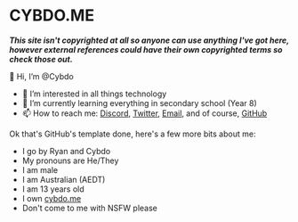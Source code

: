 # CYBDO.ME

***This site isn't copyrighted at all so anyone can use anything I've got here, however external references could have their own copyrighted terms so check those out.***

👋 Hi, I’m @Cybdo

- 👀 I’m interested in all things technology
- 🌱 I’m currently learning everything in secondary school (Year 8)
- 📫 How to reach me: [Discord](https://discord.com/users/810683600612884520), [Twitter](https://twitter.com/@cybdo6236), [Email](mailto://ryan@cybdo.me), and of course, [GitHub](https://github.com/Cybdo)

Ok that's GitHub's template done, here's a few more bits about me:

- I go by Ryan and Cybdo
- My pronouns are He/They
- I am male
- I am Australian (AEDT)
- I am 13 years old
- I own [cybdo.me](https://cybdo.me)
- Don't come to me with NSFW please
